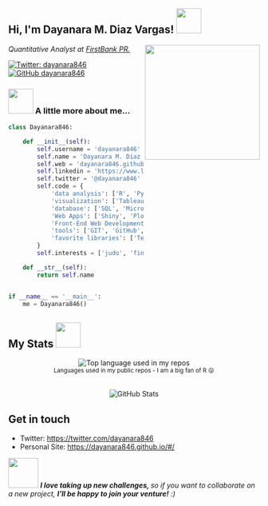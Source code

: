 <h2> Hi, I'm Dayanara M. Diaz Vargas! <img src="https://media.giphy.com/media/mGcNjsfWAjY5AEZNw6/giphy.gif" width="50"></h2>
<img align='right' src="https://media.giphy.com/media/f0ZbMyENLt50v1j4Ql/giphy.gif" width="230">
<p><em>Quantitative Analyst at <a href="https://www.1firstbank.com">FirstBank PR.
    
</em></p>

[![Twitter: dayanara846](https://img.shields.io/twitter/follow/dayanara846?style=social)](https://twitter.com/dayanara846)
[![GitHub dayanara846](https://img.shields.io/github/followers/dayanara846?label=follow&style=social)](https://github.com/dayanara846)


### <img src="https://media.giphy.com/media/a74pSGN7wvT7a/giphy.gif" width="50"> A little more about me...  

```python
class Dayanara846:

    def __init__(self):
        self.username = 'dayanara846'
        self.name = 'Dayanara M. Diaz Vargas'
        self.web = 'dayanara846.github.io'
        self.linkedin = 'https://www.linkedin.com/in/dayanara-mary-diaz-vargas/'
        self.twitter = '@dayanara846'
        self.code = {
            'data analysis': ['R', 'Python', 'C++', 'STATA', 'Eviews', 'Excel'],
            'visualization': ['Tableau', 'Microsoft PowerBI', 'ArcGIS'],
            'database': ['SQL', 'Microsoft Access'],
            'Web Apps': ['Shiny', 'Plotly', 'Spyre'],
            'Front-End Web Development': ['HTML', 'CSS', 'JavaScript', 'JSON']
            'tools': ['GIT', 'GitHub', 'GitLab', 'Jupyter notebook', 'Pandas'],
            'favorite libraries': ['TensorFlow', 'Keras', 'PyTorch', 'Scipy', 'Quantmod', 'Quandl', 'Ggplot2', 'Dplyr']
        }
        self.interests = ['judo', 'finance', 'social sciences', 'data science', 'Ariana Grande']

    def __str__(self):
        return self.name


if __name__ == '__main__':
    me = Dayanara846()


```

## My Stats <img src="https://media.giphy.com/media/PmdWKodlTy9dKJccrJ/giphy.gif" width="50"></h2>

<div align="center">
  <img width="" src="https://github-readme-stats.vercel.app/api/top-langs/?username=dayanara846&layout=compact&hide_title=1&card_width=300" alt="Top language used in my repos" />
  <br />
  <small>Languages used in my public repos - I am a big fan of R 😛</small>
  <br />
  <br />
</div>

<div align="center">
<p><img src="https://github-readme-stats.vercel.app/api?username=dayanara846&amp;show_icons=true" alt="GitHub Stats"></p>
 </div>
 
## Get in touch

- Twitter: https://twitter.com/dayanara846
- Personal Site: https://dayanara846.github.io/#/


<img src="https://media.giphy.com/media/BLy7N6MJNYCeMeuB18/giphy.gif" width="60"> <em><b>I love taking up new challenges,  </b> so if you want to collaborate on a new project, <b> I'll be happy to join your venture!</b> :)</em>



